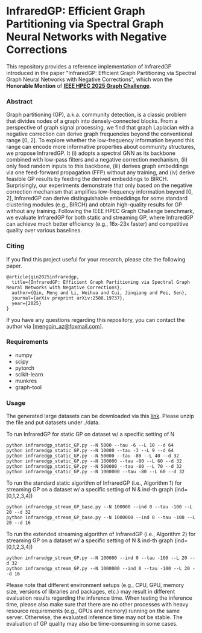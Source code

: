 # InfraredGP: Efficient Graph Partitioning via Spectral Graph Neural Networks with Negative Corrections

This repository provides a reference implementation of InfraredGP introduced in the paper "InfraredGP: Efficient Graph Partitioning via Spectral Graph Neural Networks with Negative Corrections", which won the **Honorable Mention** of [**IEEE HPEC 2025 Graph Challenge**](https://graphchallenge.mit.edu/champions).

### Abstract
Graph partitioning (GP), a.k.a. community detection, is a classic problem that divides nodes of a graph into densely-connected blocks. From a perspective of graph signal processing, we find that graph Laplacian with a negative correction can derive graph frequencies beyond the conventional range [0, 2]. To explore whether the low-frequency information beyond this range can encode more informative properties about community structures, we propose InfraredGP. It (i) adopts a spectral GNN as its backbone combined with low-pass filters and a negative correction mechanism, (ii) only feed random inputs to this backbone, (iii) derives graph embeddings via one feed-forward propagation (FFP) without any training, and (iv) derive feasible GP results by feeding the derived embeddings to BIRCH. Surprisingly, our experiments demonstrate that only based on the negative correction mechanism that amplifies low-frequency information beyond [0, 2], InfraredGP can derive distinguishable embeddings for some standard clustering modules (e.g., BIRCH) and obtain high-quality results for GP without any training. Following the IEEE HPEC Graph Challenge benchmark, we evaluate InfraredGP for both static and streaming GP, where InfraredGP can achieve much better efficiency (e.g., 16x-23x faster) and competitive quality over various baselines.

### Citing
If you find this project useful for your research, please cite the following paper.

```
@article{qin2025infraredgp,
  title={InfraredGP: Efficient Graph Partitioning via Spectral Graph Neural Networks with Negative Corrections},
  author={Qin, Meng and Li, Weihua and Cui, Jinqiang and Pei, Sen},
  journal={arXiv preprint arXiv:2508.19737},
  year={2025}
}
```

If you have any questions regarding this repository, you can contact the author via [mengqin_az@foxmail.com].

### Requirements
- numpy
- scipy
- pytorch
- scikit-learn
- munkres
- graph-tool

### Usage
The generated large datasets can be downloaded via this [link](https://drive.google.com/file/d/1Rv6kHvpoBQwql0rdn7IBeahbVXTRwqlK/view?usp=sharing). Please unzip the file and put datasets under ./data.

To run InfraredGP for static GP on dataset w/ a specific setting of N
```
python infraredgp_static_GP.py --N 5000 --tau -6 --L 10 --d 64
python infraredgp_static_GP.py --N 10000 --tau -3 --L 9 --d 64
python infraredgp_static_GP.py --N 50000 --tau -80 --L 40 --d 32
python infraredgp_static_GP.py --N 100000 --tau -80 --L 60 --d 32
python infraredgp_static_GP.py --N 500000 --tau -80 --L 70 --d 32
python infraredgp_static_GP.py --N 1000000 --tau -80 --L 60 --d 32
```
To run the standard static algorithm of InfraredGP (i.e., Algorithm 1) for streaming GP on a dataset w/ a specific setting of N & ind-th graph (ind=[0,1,2,3,4])
```
python infraredgp_stream_GP_base.py --N 100000 --ind 0 --tau -100 --L 20 --d 32
python infraredgp_stream_GP_base.py --N 1000000 --ind 0 --tau -100 --L 20 --d 16
```
To run the extended streaming algorithm of InfraredGP (i.e., Algorithm 2) for streaming GP on a dataset w/ a specific setting of N & ind-th graph (ind=[0,1,2,3,4])
```
python infraredgp_stream_GP.py --N 100000 --ind 0 --tau -100 --L 20 --d 32
python infraredgp_stream_GP.py --N 1000000 --ind 0 --tau -100 --L 20 --d 16
```

Please note that different environment setups (e.g., CPU, GPU, memory size, versions of libraries and packages, etc.) may result in different evaluation results regarding the inference time. When testing the inference time, please also make sure that there are no other processes with heavy resource requirements (e.g., GPUs and memory) running on the same server. Otherwise, the evaluated inference time may not be stable. The evaluation of GP quality may also be time-consuming in some cases.
